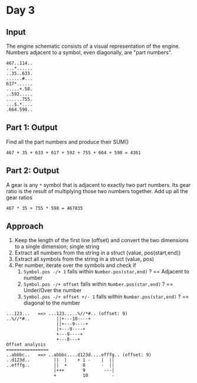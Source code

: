 # Day 3

## Input
The engine schematic consists of a visual representation of the engine. Numbers adjacent to a symbol, even diagonally, are "part numbers".
```
467..114..
...*......
..35..633.
......#...
617*......
.....+.58.
..592.....
......755.
...$.*....
.664.598..
```
## Part 1: Output
Find all the part numbers and produce their SUM()
```
467 + 35 + 633 + 617 + 592 + 755 + 664 + 598 = 4361
```
## Part 2: Output
A gear is any `*` symbol that is adjacent to exactly two part numbers. Its gear ratio is the result of multiplying those two numbers together. Add up all the gear ratios
```
467 * 35 + 755 * 598 = 467835

```
## Approach
1. Keep the length of the first line (offset) and convert the two dimensions to a single dimension; single string
2. Extract all numbers from the string in a struct (value, pos(start,end))
3. Extract all symbols from the string in a struct (value, pos)
4. Per number, iterate over the symbols and check if
   1. `Symbol.pos -/+ 1` falls within `Number.pos(star,end)` ? == Adjacent to number
   2. `Symbol.pos -/+ offset` falls within `Number.pos(star,end)` ? == Under/Over the number 
   3. `Symbol.pos -/+ offset +/- 1` falls within `Number.pos(star,end)` ?  == diagonal to the number

```
...123...   ==> ...123.....%//*#.. (offset: 9)   
..%//*#..          ||+---10----+
                   ||+---9----+
                   |+---9----+
                   +---9----+
                   +---8---+
Offset analysis
================
..abbbc..   ==> ..abbbc....d123d....efffg.. (offset: 9)
..d123d..         ||  |    + 1 -    |  ||
..efffg..         ||  +      8      -  ||
                  |+++       9       ---|
                  +          10         -
```
